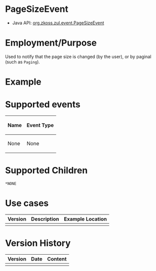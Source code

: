 

# PageSizeEvent

- Java API: [org.zkoss.zul.event.PageSizeEvent](https://www.zkoss.org/javadoc/latest/zk/org/zkoss/zul/event/PageSizeEvent.html)

# Employment/Purpose

Used to notify that the page size is changed (by the user), or by
paginal (such as `Paging`).

# Example

# Supported events

<table>
<thead>
<tr class="header">
<th><center>
<p>Name</p>
</center></th>
<th><center>
<p>Event Type</p>
</center></th>
</tr>
</thead>
<tbody>
<tr class="odd">
<td><p>None</p></td>
<td><p>None</p></td>
</tr>
</tbody>
</table>

# Supported Children

`*NONE`

# Use cases

| Version | Description | Example Location |
|---------|-------------|------------------|
|         |             |                  |

# Version History

| Version | Date | Content |
|---------|------|---------|
|         |      |         |


